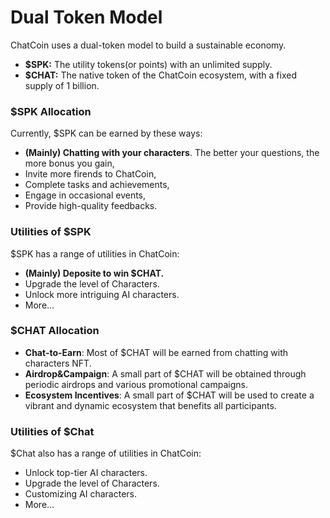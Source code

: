 # Dual Token Model

ChatCoin uses a dual-token model to build a sustainable economy.

* **$SPK:**  The utility tokens(or points) with an unlimited supply.
* **$CHAT:** The native token of the ChatCoin ecosystem, with a fixed supply of 1 billion.&#x20;

### $SPK Allocation

Currently, $SPK can be earned by these ways:

* **(Mainly) Chatting with your characters**. The better your questions, the more bonus you gain,
* Invite more firends to ChatCoin,
* Complete tasks and achievements,
* Engage in occasional events,
* Provide high-quality feedbacks.

### Utilities of $SPK

$SPK has a range of utilities in ChatCoin:

* **(Mainly) Deposite to win $CHAT.**
* Upgrade the level of Characters.
* Unlock more intriguing AI characters.
* More...

### $CHAT Allocation

* **Chat-to-Earn**: Most of $CHAT will be earned from chatting with characters NFT.
* **Airdrop\&Campaign**: A small part of $CHAT will be obtained through periodic airdrops and various promotional campaigns.&#x20;
* **Ecosystem Incentives**: A small part of $CHAT will be used to create a vibrant and dynamic ecosystem that benefits all participants.

### Utilities of $Chat

$Chat also has a range of utilities in ChatCoin:

* Unlock top-tier AI characters.
* Upgrade the level of Characters.
* Customizing AI characters.
* More...
